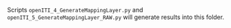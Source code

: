 Scripts `openITI_4_GenerateMappingLayer.py` and `openITI_5_GenerateMappingLayer_RAW.py` will generate results into this folder.